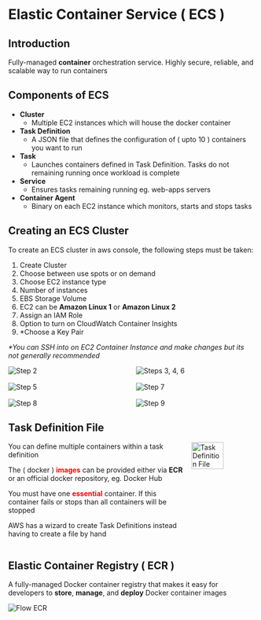 # Elastic Container Service ( ECS )

## Introduction

Fully-managed **container** orchestration service.
Highly secure, reliable, and scalable way to
run containers

## Components of ECS

- **Cluster**
  - Multiple EC2 instances which will house the docker
container
- **Task Definition**
  - A JSON file that defines the configuration of ( upto 10 )
containers you want to run
- **Task**
  - Launches containers defined in Task Definition.
Tasks do not remaining running once workload is complete
- **Service**
  - Ensures tasks remaining running eg. web-apps servers
- **Container Agent**
  - Binary on each EC2 instance which monitors,
starts and stops tasks

## Creating an ECS Cluster

To create an ECS cluster in aws console, the following steps
must be taken:

1. Create Cluster
2. Choose between use spots or on demand
3. Choose EC2 instance type
4. Number of instances
5. EBS Storage Volume
6. EC2 can be **Amazon Linux 1** or **Amazon Linux 2**
7. Assign an IAM Role
8. Option to turn on CloudWatch Container Insights
9. *Choose a Key Pair

*\*You can SSH into on EC2 Container Instance and make
changes but its not generally recommended*

<div
style="
display: grid;
grid-template-columns: repeat(2, 1fr);
gap: 1rem">
<img
  src="https://i.postimg.cc/qMJs0Vnx/image.png"
  alt="Step 2" />
<img
  src="https://i.postimg.cc/8cP78G3F/image.png"
  alt="Steps 3, 4, 6" />
<img
  src="https://i.postimg.cc/4N0m0r1d/image.png"
  alt="Step 5" />
<img
  src="https://i.postimg.cc/rp1sKz20/image.png"
  alt="Step 7" />
<img
  src="https://i.postimg.cc/rsmwnJ0x/image.png"
  alt="Step 8" />
<img
  src="https://i.postimg.cc/0NPxXfhj/image.png"
  alt="Step 9" />
</div>

## Task Definition File

<div style="display: flex; gap: 1rem">
  <img
    src="https://i.postimg.cc/28RgHV8T/image.png"
    alt="Task Definition File"
    style="order: 2; width: 50%;" />
  <div style="order: 1;">
  You can define multiple containers within
  a task definition

  The ( docker ) <span class="text-red">**images**</span>
  can be provided either via **ECR** or an official
  docker repository, eg. Docker Hub

  You must have one <span class="text-red">**essential**</span>
  container. If this container fails or stops than all
  containers will be stopped

  AWS has a wizard to create Task Definitions instead
  having to create a file by hand
  </div>
</div>

## Elastic Container Registry ( ECR )

A fully-managed Docker container registry that makes
it easy for developers to **store**, **manage**,
and **deploy** Docker container images

<img
  src="https://i.postimg.cc/NMChdcjt/image.png"
  alt="Flow ECR" />

<style>
.text-red {
  color: red;
}
</style>
